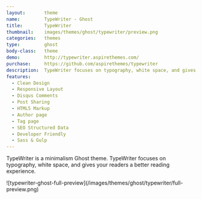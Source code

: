 ```yaml
---
layout:       theme
name:         TypeWriter - Ghost
title:        TypeWriter
thumbnail:    images/themes/ghost/typewriter/preview.png
categories:   themes
type:         ghost
body-class:   theme
demo:         http://typewriter.aspirethemes.com/
purchase:     https://github.com/aspirethemes/typewriter
description:  TypeWriter focuses on typography, white space, and gives your readers a better reading experience.
features:
  - Clean Design
  - Responsive Layout
  - Disqus Comments
  - Post Sharing
  - HTML5 Markup
  - Author page
  - Tag page
  - SEO Structured Data
  - Developer Friendly
  - Sass & Gulp
---
```


TypeWriter is a minimalism Ghost theme. TypeWriter focuses on typography, white space, and gives your readers a better reading experience.

<div class="darker-bg-image-wrap" markdown='1'>
  ![typewriter-ghost-full-preview](/images/themes/ghost/typewriter/full-preview.png)
</div>